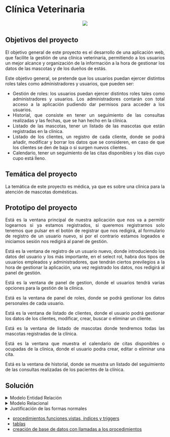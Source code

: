 # Clínica Veterinaria
<div align="justify">

<div align="center">
<img src="https://www.simbiotia.com/wp-content/uploads/diseno-de-clinicas-veterinarias.jpg" width="500px"/>
</div>

## Objetivos del proyecto
<div style="text-align: justify"> 
<p>El objetivo general de este proyecto es el desarrollo de una aplicación web, que facilite la gestión de una clínica veterinaria, permitiendo a los usuarios un mejor alcance y organización de la información a la hora de gestionar los datos de las mascotas y de los dueños de estás.
</p>
<p>Este objetivo general, se pretende que los usuarios puedan ejercer distintos roles tales como administradores y usuarios, que pueden ser:</p>

* Gestión de roles: los usuarios puedan ejercer distintos roles tales como administradores y usuarios. Los administradores contarán con total acceso a la aplicación pudiendo dar permisos para acceder a los usuarios. 
* Historial, que consiste en tener un seguimiento de las consultas realizadas y las fechas, que se han hecho en la clínica.
* Listado de las mascotas, tener un listado de las mascotas que están registradas en la clinica.
* Listado de los clientes, un registro de cada cliente, donde se podrá añadir, modificar y borrar los datos que se consideren, en caso de que los clientes se den de baja o si surgen nuevos clientes.
* Calendario, tener un seguimiento de las citas disponibles y los días cuyo cupo está lleno.

</div>

<div id='id2'></div>

## Temática del proyecto

La temática de este proyecto es médica, ya que es sobre una clinica para la atención de mascotas domésticas.



## Prototipo del proyecto

 
 Está es la ventana principal de nuestra aplicación que nos va a permitir logearnos si ya estamos registrados, si queremos registrarnos solo tenemos que pulsar en el botón de registrar que nos redigirá, al formulario de registro de un usuario nuevo, si por el contrario estamos logeados e iniciamos sesión nos redigirá al panel de gestión.

  Está es la ventana de registro de un usuario nuevo, donde introduciendo los datos del usuario y los más importante, en el select rol, habra dos tipos de usuarios empleados y administradores, que tendrán ciertos previlegios a la hora de gestionar la aplicación, una vez registrado los datos, nos redigirá al panel de gestión.

   Está es la ventana de panel de gestion, donde el usuarios tendrá varias opciones para la gestión de la clínica.

   Está es la ventana de panel de roles, donde se podrá gestionar los datos personales de cada usuario.

   Está es la ventana de listado de clientes, donde el usuario podrá gestionar los datos de los clientes, modificar, crear, buscar o eliminar un cliente.

   Está es la ventana de listado de mascotas donde tendremos todas las mascotas registradas de la clínica.


   Está es la ventana que muestra el calendario de citas disponibles o ocupadas de la clinica, donde el usuario podra crear, editar o eliminar una cita.


  Está es la ventana de historial, donde se muestra un listado del seguimiento de las consultas realizadas de los pacientes de la clínica.

## Solución 
 
<details>
      <summary>Modelo Entidad Relación</summary>
      <div align="center">
        <img src="IMG/ER.png">
      </div>
      </details>
<details>
      <summary>Modelo Relacional</summary>
      <div align="center">
        <img src="IMG/MR.png">
      </div>
</details>
 
<details>
      <summary>Justificación de las formas normales</summary>
      <div align="justify">
       
### Primera forma normal
       
Para cumplir con la primera forma normal los atributos de las tablas deben ser atómicos. En nuestro caso esto se cumple ya que no existen atributos con varios valores dentro de la misma celda
o atributos suceptibles a ser separados en tablas diferentes.

### Segunda forma normal
     
La segunda forma normal se cumplirá solo cuando se haya cumplido la primera y todos los atributos que no formen parte de la clave primaria tengan dependencia funcional completa con ella.
En nuestro caso la segunda forma normal también se cumple ya que no existen atributos en las tablas que no guarden relación con la clave principal de la misma.
       
### Tercera forma normal
       
Por último la tercera forma normal solo se cumplirá se se cumplen las dos anteriores y no exista transitividad. En las tablas de este proyecto no existe tal transtividad, un ejemplo donde esto podría ocurrir y que está controlado
es el caso de la dirección ya que si esta se encontrara dentro del usuario no se cumpliria esta forma normal.

</div>
</details>
</div>

- <a href='sql/random.sql'>procedimientos,funciones,vistas, índices y triggers</a>
- <a href='sql/proyecto.sql'>tablas</a>
- <a href='sql/calls.sql'>creación de base de datos con llamadas a los procedimientos</a>

